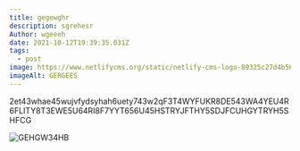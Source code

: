 ```yaml
---
title: gegewghr
description: sgrehesr
Author: wgeeeh
date: 2021-10-12T19:39:35.031Z
tags:
  - post
image: https://www.netlifycms.org/static/netlify-cms-logo-89325c27d4b56df2c79af749826c6730.svg
imageAlt: GERGEES
---
```

2et43whae45wujvfydsyhah6uety743w2qF3T4WYFUKR8DE543WA4YEU4R6FLITY8T3EWE5U64RI8F7YYT656U45HSTRYJFTHY5SDJFCUHGYTRYH5SHFCG







![GEHGW34HB](https://www.netlifycms.org/static/netlify-cms-logo-89325c27d4b56df2c79af749826c6730.svg "3G4ERWGA3Q3H")